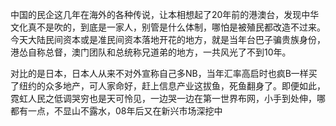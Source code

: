 中国的民企这几年在海外的各种传说，让本相想起了20年前的港澳台，发现中华文化真不是吹的，到底是一家人，别管是什么体制，哪怕是被殖民都改造不过来。今天大陆民间资本或是准民间资本落地开花的地方，就是当年台巴子骗贵族身份，港怂自称总督，澳门团队和总统称兄道弟的地方，一共风光了不到10年。 ​​​​

对比的是日本，日本人从来不对外宣称自己多NB，当年汇率高启时也疯B一样买了纽约的众多地产，可人家命好，赶上信息产业这拔鱼，死鱼翻身了。即便如此，霓虹人民之低调哭穷也是天可怜见，一边哭一边在第一世界布网，小手到处伸，哪都有一点，不显山不露水，08年后又在新兴市场深挖中

